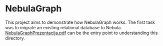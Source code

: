 # NebulaGraph

This project aims to demonstrate how NebulaGraph works. The first task was to migrate an
existing relational database to Nebula. 
[NebulaGraphPrezentacija.pdf](NebulaGraphPrezentacija.pdf) can be the entry point to 
understanding this directory.
